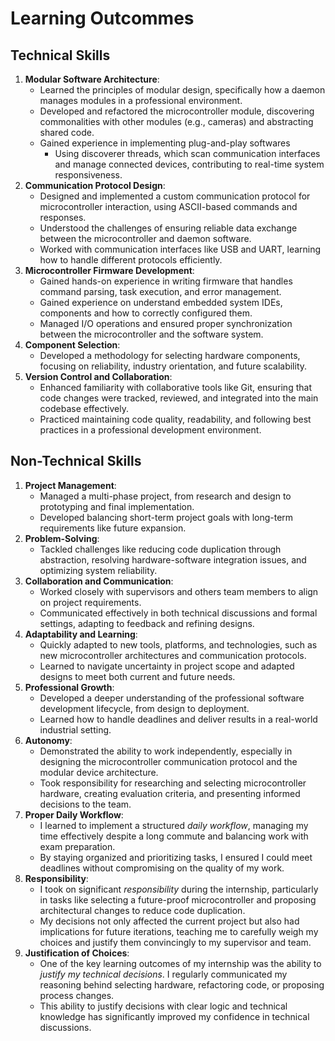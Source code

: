 # Learning Outcommes

## Technical Skills

1. **Modular Software Architecture**:
    - Learned the principles of modular design, specifically how a daemon manages modules in a professional environment.
    - Developed and refactored the microcontroller module, discovering commonalities with other modules (e.g., cameras) and abstracting shared code.
    - Gained experience in implementing plug-and-play softwares
	    - Using discoverer threads, which scan communication interfaces and manage connected devices, contributing to real-time system responsiveness.
2. **Communication Protocol Design**:
    - Designed and implemented a custom communication protocol for microcontroller interaction, using ASCII-based commands and responses.
    - Understood the challenges of ensuring reliable data exchange between the microcontroller and daemon software.
    - Worked with communication interfaces like USB and UART, learning how to handle different protocols efficiently.
3. **Microcontroller Firmware Development**:
    - Gained hands-on experience in writing firmware that handles command parsing, task execution, and error management.
    - Gained experience on understand embedded system IDEs, components and how to correctly configured them.
    - Managed I/O operations and ensured proper synchronization between the microcontroller and the software system.
4. **Component Selection**:
    - Developed a methodology for selecting hardware components, focusing on reliability, industry orientation, and future scalability.
5. **Version Control and Collaboration**:
    - Enhanced familiarity with collaborative tools like Git, ensuring that code changes were tracked, reviewed, and integrated into the main codebase effectively.
    - Practiced maintaining code quality, readability, and following best practices in a professional development environment.

## Non-Technical Skills

1. **Project Management**:
    - Managed a multi-phase project, from research and design to prototyping and final implementation.
    - Developed balancing short-term project goals with long-term requirements like future expansion.
2. **Problem-Solving**:
    - Tackled challenges like reducing code duplication through abstraction, resolving hardware-software integration issues, and optimizing system reliability.
3. **Collaboration and Communication**:
    - Worked closely with supervisors and others team members to align on project requirements.
    - Communicated effectively in both technical discussions and formal settings, adapting to feedback and refining designs.
4. **Adaptability and Learning**:
    - Quickly adapted to new tools, platforms, and technologies, such as new microcontroller architectures and communication protocols.
    - Learned to navigate uncertainty in project scope and adapted designs to meet both current and future needs.
5. **Professional Growth**:
    - Developed a deeper understanding of the professional software development lifecycle, from design to deployment.
    - Learned how to handle deadlines and deliver results in a real-world industrial setting.
6. **Autonomy**:
	- Demonstrated the ability to work independently, especially in designing the microcontroller communication protocol and the modular device architecture.
	- Took responsibility for researching and selecting microcontroller hardware, creating evaluation criteria, and presenting informed decisions to the team.
7. **Proper Daily Workflow**:
	- I learned to implement a structured *daily workflow*, managing my time effectively despite a long commute and balancing work with exam preparation.
	- By staying organized and prioritizing tasks, I ensured I could meet deadlines without compromising on the quality of my work.
8. **Responsibility**:
	- I took on significant *responsibility* during the internship, particularly in tasks like selecting a future-proof microcontroller and proposing architectural changes to reduce code duplication. 
    - My decisions not only affected the current project but also had implications for future iterations, teaching me to carefully weigh my choices and justify them convincingly to my supervisor and team.
9. **Justification of Choices**:
    - One of the key learning outcomes of my internship was the ability to *justify my technical decisions*. I regularly communicated my reasoning behind selecting hardware, refactoring code, or proposing process changes. 
    - This ability to justify decisions with clear logic and technical knowledge has significantly improved my confidence in technical discussions.
